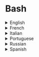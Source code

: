 # Bash

<details>
  <summary>English</summary>
  
  ### Materials
- [Bash Introduction How-To](http://tldp.org/HOWTO/Bash-Prog-Intro-HOWTO.html)
- [Advanced Bash-Scripting Guide](https://www.tldp.org/LDP/abs/html/)
- [Wikibooks](https://en.wikibooks.org/wiki/Bash_Shell_Scripting)
- [Bash by Example](http://matt.might.net/articles/bash-by-example/)
- [Understanding Bash](https://www.linuxjournal.com/content/understanding-bash-elements-programming)
- [Wikipedia](https://en.wikipedia.org/wiki/Bash_(Unix_shell))
- [Bash Cheat Sheet](https://devhints.io/bash)
- [Shell Scripting Tutorial](https://www.shellscript.sh/)
- [Bash Intro](https://en.wikiversity.org/wiki/Bash_programming/Introduction)
- [Quick Bash Guide](https://www.panix.com/~elflord/unix/bash-tute.html)
- [Awesome Bash](https://github.com/awesome-lists/awesome-bash)
- [Terminals are Sexy](https://terminalsare.sexy/)
- [Awesome Shell](https://github.com/alebcay/awesome-shell)
- [Bash Tutorial](https://linuxconfig.org/bash-scripting-tutorial)
- [Learn Shell](https://www.learnshell.org/)
- [Bash Tutorial](http://gdrcorelec.ups-tlse.fr/files/bash.pdf)
- [Bash Beginners](https://help.ubuntu.com/community/Beginners/BashScripting)
- [Ryans Tutorials](https://ryanstutorials.net/bash-scripting-tutorial/)
- [Learn X in Y minutes](https://learnxinyminutes.com/docs/bash/)
- [Bash Pitfalls](https://mywiki.wooledge.org/BashPitfalls)
- [Basics of Bash](https://clubmate.fi/basics-of-bash-programming-aka-shell-scripting/)
- [Reddit](https://www.reddit.com/r/bash/)
- [Bash Commands](https://www.unr.edu/research-computing/the-grid/using-the-grid/bash-commands)
- [Basic Bash Programming](https://www.uio.no/studier/emner/matnat/ifi/INF3331/h11/bash.pdf)
- [Bash Scripting for Beginning System Administrators](https://www.ibm.com/developerworks/aix/library/au-getstartedbash/index.html)
- [Bash Overview](https://www.cs.cmu.edu/~15131/f17/topics/bash/)
- [Cheat.sh](https://cheat.sh/)
- [Chapter 5 Bash](https://bookdown.org/sean/the-unix-workbench/bash-programming.html)
- [Bash Reference Manual](https://tiswww.case.edu/php/chet/bash/bashref.html)
- [Bash Guide](https://www.tldp.org/LDP/Bash-Beginners-Guide/Bash-Beginners-Guide.pdf)
- [Bash Cheat Sheet](https://learncodethehardway.org/unix/bash_cheat_sheet.pdf)
- [Bash Cookbook](http://index-of.co.uk/Linux/Linux%20Bash%20Programming%20CookBook.pdf)
- [Shell Scripting Cookbook](https://gutl.jovenclub.cu/wp-content/uploads/2013/10/Linux.Shell_.Scripting.Cookbook.pdf)
- [Bash Cheat Sheet](https://github.com/LeCoupa/awesome-cheatsheets/blob/master/languages/bash.sh)
- [Advanced Bash Scripting](https://www.cv.nrao.edu/~jmalone/talks/bash.pdf)
- [Bash Great Reference](https://ss64.com/bash/)
- [Getting Started with Bash](http://www.hypexr.org/bash_tutorial.php)
- [Programming with Bash](https://media.readthedocs.org/pdf/book-linux/latest/book-linux.pdf)
- [Bash Advanced Topics](https://storm.cis.fordham.edu/~zhang/cs3130/slides/ShellAdvanced.pdf)
- [Basic Shell Scripting](http://www.hpc.lsu.edu/training/weekly-materials/2016-Fall/HPC_Shell_Scripting_Fall2016.pdf)
- [Mastering Linux Scripting](http://www.science.smith.edu/dftwiki/images/e/e4/MasteringLinuxShellScripting_Ebrahim_Mallet.pdf)
- [Run Bash Online](https://rextester.com/l/bash)
- [Unix Shell Programming](http://www.docs.is.ed.ac.uk/skills/documents/2630/2630.pdf)
- [Bash Shell Programming in Linux](https://arachnoid.com/linux/shell_programming.html)
- [101 Bash Commands and Tips for Beginners to Experts](https://dev.to/awwsmm/101-bash-commands-and-tips-for-beginners-to-experts-30je)
- [Derek Banas Tutorial](https://www.youtube.com/watch?v=hwrnmQumtPw)
- [Traversy Media Crash Course](https://www.youtube.com/watch?v=v-F3YLd6oMw)
- [Beginners Guide](https://www.youtube.com/watch?v=oxuRxtrO2Ag)
- [TutorialLinux](https://www.youtube.com/watch?v=xtS2NiABf54&amp;list=PLtK75qxsQaMIlFCcFZpTBLnaCJ0I0uiaY)
- [Bash Basics](https://www.youtube.com/watch?v=QGvvJO5UIs4&amp;list=PL2284887FAE36E6D8)
- [Naresh Technologies](https://www.youtube.com/watch?v=_OHi608AbeA&amp;list=PLVlQHNRLflP8WncRgkwFqTOzRf_GSgl00)
</details>

<details>
  <summary>French</summary>
  
  ### Materials
- [Programmation en Bash](http://www.iro.umontreal.ca/~lesagee/bash.html)
- [Wikibook Bash](https://fr.wikibooks.org/wiki/Programmation_Bash/Scripts)
- [Programmation Bash](https://upload.wikimedia.org/wikipedia/commons/1/1a/Programmation_Bash-fr.pdf)
- [OpenClassRooms](https://openclassrooms.com/fr/courses/43538-reprenez-le-controle-a-laide-de-linux/42867-introduction-aux-scripts-shell)
- [Introduction à la programmation en Bash](http://aral.iut-rodez.fr/fr/sanchis/enseignement/bash/)
- [La Programmation Shell](http://www.ai.univ-paris8.fr/~hw/unx3.pdf)
- [Shells de Linux](http://hautrive.free.fr/linux/page-shell-linux.html)
</details>

<details>
  <summary>Italian</summary>
  
  ### Materials
- [Programmazione della Shell Bash](http://www.aquilante.net/doc/bash_programming.pdf)
- [Corso Linux](http://www.itiseuganeo.it/materiale/mate/script2.pdf)
- [Guida Avanzata di Scripting Bash](https://www.dmi.unict.it/diraimondo/web/wp-content/uploads/classes/so/mirror-stuff/abs-guide.pdf)
- [La Shell di Unix](http://www.di.unipi.it/~cardillo/labso/files/note-shell/bash-02-I-scripting.pdf)
- [Guida Avanzata](http://www.pluto.it/files/ildp/guide/abs/index.html)
- [Guida Sintetica](https://www.marcellozaniboni.net/bash/Programmare%20in%20BASH,%20guida%20sintetica%20-%20ver%201.0.pdf)
- [Bash: programmazione](https://www.fis.uniroma3.it/CALCOLO_DOC/unix/appuntilinux/al44.htm)
- [La Shell di Unix](http://www.dsi.unive.it/~lso/Slides/bash-02-scriptingx4.pdf)
- [Manipolazione di file in Bash](https://agenda.infn.it/getFile.py/access?contribId=14&amp;resId=0&amp;materialId=slides&amp;confId=2400)
- [Programmazione Bash](https://homes.di.unimi.it/piuri/pages/didattica/SO/mat/3-scripting.pdf)
- [La Programmazione di Shell](http://profs.sci.univr.it/~bombieri/LESO0809/pdf/4-ProgrammazioneShell.pdf)
- [Programmazione della Shell](https://www.edatlas.it/scarica/informatica/info_reti_sistemi/Inserto1/Linux5.pdf)
</details>

<details>
  <summary>Portuguese</summary>
  
  ### Materials
- [Programação em Bash](http://www.di.ubi.pt/~operativos/praticos/pdf/3-bash.pdf)
- [Shell Básico](https://e-tinet.com/linux/programacao-shell-script/)
- [Programação do Shell](http://www.dsc.ufcg.edu.br/~jacques/cursos/progsh/progshell.htm)
- [Programação com Shell Script](https://www.vivaolinux.com.br/artigo/Programacao-com-Shell-Script)
- [Curso de Shell](http://rberaldo.com.br/curso-de-shell-script-modulo-1-scripts-shell-estruturas/)
- [Shell Script do Zero](http://metamorphoselinux.net/Shell_Script_do_Zero.pdf)
- [Programando em Shell](http://www.devin.com.br/shell_script/)
- [Linux Shell Essentials](https://www.devmedia.com.br/linux-shell-essentials/20158)
- [Bash, ou como computeiros ganham tempo](http://www.inf.ufpr.br/roberto/ci064/labBash-2.html)
- [Programação em Shell Script](http://jeiks.net/wp-content/uploads/2010/07/bash.pdf)
- [Seminário Shell](https://inf.ufes.br/~vitorsouza/wp-content/uploads/teaching-lp-20151-seminario-shell.pdf)
- [Introdução ao Shell Script](https://canaltech.com.br/linux/Introducao-ao-Shell-Script/)
</details>

<details>
  <summary>Russian</summary>
  
  ### Materials
- [Bash Cheat Sheet](https://tproger.ru/translations/bash-cheatsheet/)
- [Bash Guide](https://www.opennet.ru/docs/RUS/bash_scripting_guide/)
- [Bash](http://linuxgeeks.ru/bash-1.htm)
- [Bash Tutorial](https://aixportal.ru/bash/)
- [Bash Documentation](http://www.fpublisher.ru/documentation/bash_documentation)
- [Bash Conspect](http://www.ods.com.ua/koi/unix/bash-conspect.html)
- [Bash Commands](http://gahcep.github.io/blog/2012/07/28/unix-bash-shell-prompt/)
- [Bash Command List](http://najomi.org/_nix/bash)
- [Bash Guide](https://ruvds.com/doc/bash.pdf)
- [Advanced Bash-Scripting Guide](https://disnetern.ru/wp-content/uploads/2016/11/Advanced-Bash-Scripting-Guide.pdf)
- [Bash Scripts](http://mit.spbau.ru/files/bash-scripts_0.pdf)
</details>

<details>
  <summary>Spanish</summary>
  
  ### Materials
- [Programación en Bash](http://es.tldp.org/COMO-INSFLUG/COMOs/Bash-Prog-Intro-COMO/Bash-Prog-Intro-COMO.html#toc2)
- [Programando en Bash](https://blog.desdelinux.net/programando-en-bash-parte-1/)
- [Linux y Bash](http://www.aprendeaprogramar.com/course/view.php?id=10)
- [Programación Shell](https://www.freeshell.de/~rasoda/programacion/guia-shell.pdf)
- [Comandos básicos](http://fcaglp.unlp.edu.ar/~observacional/manuales/tutorial_linux.pdf)
- [Programación con Bash](http://thales.cica.es/rd/glinex/practicas-glinex05/manuales/bash/practica.pdf)
- [Programación de Shell Scripts](https://www.fceia.unr.edu.ar/~diegob/so/presenta/02-ShellScripts.pdf)
- [Programación Shell-Script](http://persoal.citius.usc.es/tf.pena/ASR/Tema_2html/node20.html)
- [Creación de Scripts en Linux](https://webs.ucm.es/info/aulasun/archivos/SCRIPTS.pdf)
- [Bash](https://es.opensuse.org/Bash)
- [Curso de Programación en Bash](https://wiki.cabal.mx/wiki/Curso_de_Programaci%C3%B3n_en_Bash)
</details>